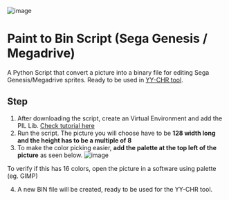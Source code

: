![image](https://github.com/zigaudrey/paint-to-bin-MSX/assets/129554573/101d3c2f-7eda-4955-98cd-6f1fec28a692)

# Paint to Bin Script (Sega Genesis / Megadrive)
A Python Script that convert a picture into a binary file for editing Sega Genesis/Megadrive sprites. Ready to be used in [YY-CHR tool](https://www.romhacking.net/utilities/119/).

## Step
1. After downloading the script, create an Virtual Environment and add the PIL Lib. [Check tutorial here](https://www.youtube.com/watch?v=IAvAlS0CuxI)
2. Run the script. The picture you will choose have to be **128 width long and the height has to be a multiple of 8**
3. To make the color picking easier, **add the palette at the top left of the picture** as seen below.
![image](https://github.com/zigaudrey/paint-to-bin-MSX/assets/129554573/e827bb99-cf82-4426-8c7e-3f8dc141fb4a)

To verify if this has 16 colors, open the picture in a software using palette (eg. GIMP)

4. A new BIN file will be created, ready to be used for the YY-CHR tool.
